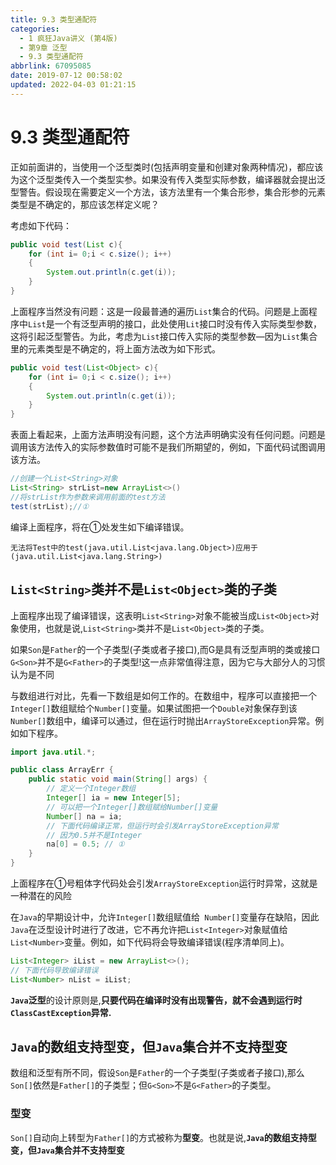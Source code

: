 ```yaml
---
title: 9.3 类型通配符
categories: 
  - 1 疯狂Java讲义 (第4版)
  - 第9章 泛型
  - 9.3 类型通配符
abbrlink: 67095085
date: 2019-07-12 00:58:02
updated: 2022-04-03 01:21:15
---
```

# 9.3 类型通配符
正如前面讲的，当使用一个泛型类时(包括声明变量和创建对象两种情况)，都应该为这个泛型类传入一个类型实参。如果没有传入类型实际参数，编译器就会提出泛型警告。假设现在需要定义一个方法，该方法里有一个集合形参，集合形参的元素类型是不确定的，那应该怎样定义呢？

考虑如下代码：
```java
public void test(List c){
    for (int i= 0;i < c.size(); i++)
    {
        System.out.println(c.get(i));
    }
}
```
上面程序当然没有问题：这是一段最普通的遍历`List`集合的代码。问题是上面程序中`List`是一个有泛型声明的接口，此处使用`Lit`接口时没有传入实际类型参数，这将引起泛型警告。为此，考虑为`List`接口传入实际的类型参数—因为`List`集合里的元素类型是不确定的，将上面方法改为如下形式。
```java
public void test(List<Object> c){
    for (int i= 0;i < c.size(); i++)
    {
        System.out.println(c.get(i));
    }
}
```
表面上看起来，上面方法声明没有问题，这个方法声明确实没有任何问题。问题是调用该方法传入的实际参数值时可能不是我们所期望的，例如，下面代码试图调用该方法。
```java
//创建一个List<String>对象
List<String> strList=new ArrayList<>()
//将strList作为参数来调用前面的test方法
test(strList);//①
```
编译上面程序，将在①处发生如下编译错误。
```
无法将Test中的test(java.util.List<java.lang.Object>)应用于(java.util.List<java.lang.String>)
```
## `List<String>`类并不是`List<Object>`类的子类
上面程序出现了编译错误，这表明`List<String>`对象不能被当成`List<Object>`对象使用，也就是说,`List<String>`类并不是`List<Object>`类的子类。

如果`Son`是`Father`的一个子类型(子类或者子接口),而G是具有泛型声明的类或接口`G<Son>`并不是`G<Father>`的子类型!这一点非常值得注意，因为它与大部分人的习惯认为是不同

与数组进行对比，先看一下数组是如何工作的。在数组中，程序可以直接把一个`Integer[]`数组赋给个`Number[]`变量。如果试图把一个`Double`对象保存到该`Number[]`数组中，编译可以通过，但在运行时抛出`ArrayStoreException`异常。例如如下程序。
```java
import java.util.*;

public class ArrayErr {
    public static void main(String[] args) {
        // 定义一个Integer数组
        Integer[] ia = new Integer[5];
        // 可以把一个Integer[]数组赋给Number[]变量
        Number[] na = ia;
        // 下面代码编译正常，但运行时会引发ArrayStoreException异常
        // 因为0.5并不是Integer
        na[0] = 0.5; // ①
    }
}
```
上面程序在①号粗体字代码处会引发`ArrayStoreException`运行时异常，这就是一种潜在的风险

在`Java`的早期设计中，允许`Integer[]`数组赋值给` Number[]`变量存在缺陷，因此`Java`在泛型设计时进行了改进，它不再允许把`List<Integer>`对象赋值给`List<Number>`变量。例如，如下代码将会导致编译错误(程序清单同上)。
```java
List<Integer> iList = new ArrayList<>();
// 下面代码导致编译错误
List<Number> nList = iList;
```
**`Java`泛型**的设计原则是,**只要代码在编译时没有出现警告，就不会遇到运行时`ClassCastException`异常.**
## `Java`的数组支持型变，但`Java`集合并不支持型变
数组和泛型有所不同，假设`Son`是`Father`的一个子类型(子类或者子接口),那么`Son[]`依然是`Father[]`的子类型；但`G<Son>`不是`G<Father>`的子类型。

### 型变
`Son[]`自动向上转型为`Father[]`的方式被称为**型变**。也就是说,**`Java`的数组支持型变，但`Java`集合并不支持型变**
